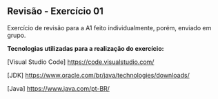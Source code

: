 

## Revisão - Exercício 01

Exercício de revisão para a A1 feito individualmente, porém, enviado em grupo.

**Tecnologias utilizadas para a realização do
 exercício:**

[Visual Studio Code] https://code.visualstudio.com/

[JDK] https://www.oracle.com/br/java/technologies/downloads/

[Java] https://www.java.com/pt-BR/

